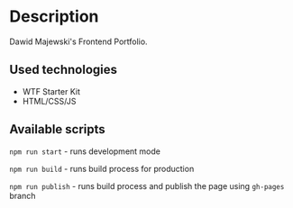 # Description

Dawid Majewski's Frontend Portfolio.

## Used technologies

- WTF Starter Kit
- HTML/CSS/JS

## Available scripts

`npm run start` - runs development mode

`npm run build` - runs build process for production

`npm run publish` - runs build process and publish the page using `gh-pages` branch

